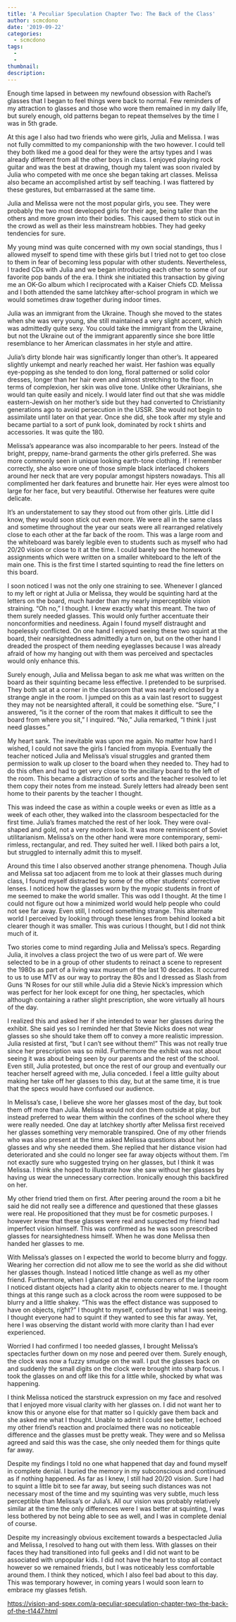 ```yaml
---
title: 'A Peculiar Speculation Chapter Two: The Back of the Class'
author: scmcdono
date: '2019-09-22'
categories:
  - scmcdono
tags:
  - 
  - 
thumbnail: 
description: 
---
```


Enough time lapsed in between my newfound obsession with Rachel’s glasses that I began to feel things were back to normal. Few reminders of my attraction to glasses and those who wore them remained in my daily life, but surely enough, old patterns began to repeat themselves by the time I was in 5th grade. 

At this age I also had two friends who were girls, Julia and Melissa. I was not fully committed to my companionship with the two however. I could tell they both liked me a good deal for they were the artsy types and I was already different from all the other boys in class. I enjoyed playing rock guitar and was the best at drawing, though my talent was soon rivaled by Julia who competed with me once she began taking art classes. Melissa also became an accomplished artist by self teaching. I was flattered by these gestures, but embarrassed at the same time.

Julia and Melissa were not the most popular girls, you see. They were probably the two most developed girls for their age, being taller than the others and more grown into their bodies. This caused them to stick out in the crowd as well as their less mainstream hobbies. They had geeky tendencies for sure.

My young mind was quite concerned with my own social standings, thus I allowed myself to spend time with these girls but I tried not to get too close to them in fear of becoming less popular with other students. Nevertheless, I traded CDs with Julia and we began introducing each other to some of our favorite pop bands of the era. I think she initiated this transaction by giving me an OK-Go album which I reciprocated with a Kaiser Chiefs CD. Melissa and I both attended the same latchkey after-school program in which we would sometimes draw together during indoor times.

Julia was an immigrant from the Ukraine. Though she moved to the states when she was very young, she still maintained a very slight accent, which was admittedly quite sexy. You could take the immigrant from the Ukraine, but not the Ukraine out of the immigrant apparently since she bore little resemblance to her American classmates in her style and attire.

Julia’s dirty blonde hair was significantly longer than other’s. It appeared slightly unkempt and nearly reached her waist. Her fashion was equally eye-popping as she tended to don long, floral patterned or solid color dresses, longer than her hair even and almost stretching to the floor. In terms of complexion, her skin was olive tone. Unlike other Ukrainians, she would tan quite easily and nicely. I would later find out that she was middle eastern-Jewish on her mother’s side but they had converted to Christianity generations ago to avoid persecution in the USSR. She would not begin to assimilate until later on that year. Once she did, she took after my style and became partial to a sort of punk look, dominated by rock t shirts and accessories. It was quite the 180.

Melissa’s appearance was also incomparable to her peers. Instead of the bright, preppy, name-brand garments the other girls preferred. She was more commonly seen in unique looking earth-tone clothing. If I remember correctly, she also wore one of those simple black interlaced chokers around her neck that are very popular amongst hipsters nowadays. This all complimented her dark features and brunette hair. Her eyes were almost too large for her face, but very beautiful. Otherwise her features were quite delicate. 

It’s an understatement to say they stood out from other girls. Little did I know, they would soon stick out even more. We were all in the same class and sometime throughout the year our seats were all rearranged relatively close to each other at the far back of the room. This was a large room and the whiteboard was barely legible even to students such as myself who had 20/20 vision or close to it at the time. I could barely see the homework assignments which were written on a smaller whiteboard to the left of the main one. This is the first time I started squinting to read the fine letters on this board.

I soon noticed I was not the only one straining to see. Whenever I glanced to my left or right at Julia or Melissa, they would be squinting hard at the letters on the board, much harder than my nearly imperceptible vision straining. “Oh no,” I thought. I knew exactly what this meant. The two of them surely needed glasses. This would only further accentuate their nonconformities and neediness. Again I found myself distraught and hopelessly conflicted. On one hand I enjoyed seeing these two squint at the board, their nearsightedness admittedly a turn on, but on the other hand I dreaded the prospect of them needing eyeglasses because I was already afraid of how my hanging out with them was perceived and spectacles would only enhance this. 

Surely enough, Julia and Melissa began to ask me what was written on the board as their squinting became less effective. I pretended to be surprised. They both sat at a corner in the classroom that was nearly enclosed by a strange angle in the room. I jumped on this as a vain last resort to suggest they may not be nearsighted afterall, it could be something else. “Sure,” I answered, “is it the corner of the room that makes it difficult to see the board from where you sit,” I inquired. “No,” Julia remarked, “I think I just need glasses.” 

My heart sank. The inevitable was upon me again. No matter how hard I wished, I could not save the girls I fancied from myopia. Eventually the teacher noticed Julia and Melissa’s visual struggles and granted them permission to walk up closer to the board when they needed to. They had to do this often and had to get very close to the ancillary board to the left of the room. This became a distraction of sorts and the teacher resolved to let them copy their notes from me instead. Surely letters had already been sent home to their parents by the teacher I thought. 

This was indeed the case as within a couple weeks or even as little as a week of each other, they walked into the classroom bespectacled for the first time. Julia’s frames matched the rest of her look. They were oval-shaped and gold, not a very modern look. It was more reminiscent of Soviet utilitarianism.  Melissa’s on the other hand were more contemporary, semi-rimless, rectangular, and red. They suited her well. I liked both pairs a lot, but struggled to internally admit this to myself. 

Around this time I also observed another strange phenomena. Though Julia and Melissa sat too adjacent from me to look at their glasses much during class, I found myself distracted by some of the other students’ corrective lenses. I noticed how the glasses worn by the myopic students in front of me seemed to make the world smaller. This was odd I thought. At the time I could not figure out how a minimized world would help people who could not see far away. Even still, I noticed something strange. This alternate world I perceived by looking through these lenses from behind looked a bit clearer though it was smaller. This was curious I thought, but I did not think much of it. 

Two stories come to mind regarding Julia and Melissa’s specs. Regarding Julia, it involves a class project the two of us were part of. We were selected to be in a group of other students to reinact a scene to represent the 1980s as part of a living wax museum of the last 10 decades. It occurred to us to use MTV as our way to portray the 80s and I dressed as Slash from Guns ‘N Roses for our still while Julia did a Stevie Nick’s impression which was perfect for her look except for one thing, her spectacles, which although containing a rather slight prescription, she wore virtually all hours of the day. 

I realized this and asked her if she intended to wear her glasses during the exhibit. She said yes so I reminded her that Stevie Nicks does not wear glasses so she should take them off to convey a more realistic impression. Julia resisted at first, “but I can’t see without them!” This was not really true since her prescription was so mild. Furthermore the exhibit was not about seeing it was about being seen by our parents and the rest of the school. Even still, Julia protested, but once the rest of our group and eventually our teacher herself agreed with me, Julia conceded. I feel a little guilty about making her take off her glasses to this day, but at the same time, it is true that the specs would have confused our audience. 

In Melissa’s case, I believe she wore her glasses most of the day, but took them off more than Julia. Melissa would not don them outside at play, but instead preferred to wear them within the confines of the school where they were really needed. One day at latchkey shortly after Melissa first received her glasses something very memorable transpired. One of my other friends who was also present at the time asked Melissa questions about her glasses and why she needed them. She replied that her distance vision had deteriorated and she could no longer see far away objects without them. I’m not exactly sure who suggested trying on her glasses, but I think it was Melissa. I think she hoped to illustrate how she saw without her glasses by having us wear the unnecessary correction. Ironically enough this backfired on her. 

My other friend tried them on first. After peering around the room a bit he said he did not really see a difference and questioned that these glasses were real. He propositioned that they must be for cosmetic purposes. I however knew that these glasses were real and suspected my friend had imperfect vision himself. This was confirmed as he was soon prescribed glasses for nearsightedness himself. When he was done Melissa then handed her glasses to me. 

With Melissa’s glasses on I expected the world to become blurry and foggy. Wearing her correction did not allow me to see the world as she did without her glasses though. Instead I noticed little change as well as my other friend. Furthermore, when I glanced at the remote corners of the large room I noticed distant objects had a clarity akin to objects nearer to me. I thought things at this range such as a clock across the room were supposed to be blurry and a little shakey. “This was the effect distance was supposed to have on objects, right?” I thought to myself, confused by what I was seeing. I thought everyone had to squint if they wanted to see this far away. Yet, here I was observing the distant world with more clarity than I had ever experienced. 

Worried I had confirmed I too needed glasses, I brought Melissa’s spectacles further down on my nose and peered over them. Surely enough, the clock was now a fuzzy smudge on the wall. I put the glasses back on and suddenly the small digits on the clock were brought into sharp focus. I took the glasses on and off like this for a little while, shocked by what was happening. 

I think Melissa noticed the starstruck expression on my face and resolved that I enjoyed more visual clarity with her glasses on. I did not want her to know this or anyone else for that matter so I quickly gave them back and she asked me what I thought. Unable to admit I could see better, I echoed my other friend’s reaction and proclaimed there was no noticeable difference and the glasses must be pretty weak. They were and so Melissa agreed and said this was the case, she only needed them for things quite far away. 

Despite my findings I told no one what happened that day and found myself in complete denial. I buried the memory in my subconscious and continued as if nothing happened. As far as I knew, I still had 20/20 vision. Sure I had to squint a little bit to see far away, but seeing such distances was not necessary most of the time and my squinting was very subtle, much less perceptible than Melissa’s or Julia’s. All our vision was probably relatively similar at the time the only differences were I was better at squinting, I was less bothered by not being able to see as well, and I was in complete denial of course. 

Despite my increasingly obvious excitement towards a bespectacled Julia and Melissa, I resolved to hang out with them less. With glasses on their faces they had transitioned into full geeks and I did not want to be associated with unpopular kids. I did not have the heart to stop all contact however so we remained friends, but I was noticeably less comfortable around them. I think they noticed, which I also feel bad about to this day. This was temporary however, in coming years I would soon learn to embrace my glasses fetish.

https://vision-and-spex.com/a-peculiar-speculation-chapter-two-the-back-of-the-t1447.html
